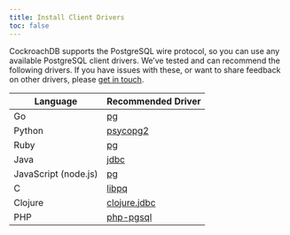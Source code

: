 ```yaml
---
title: Install Client Drivers
toc: false
---
```


CockroachDB supports the PostgreSQL wire protocol, so you can use any available PostgreSQL client drivers. We’ve tested and can recommend the following drivers. If you have issues with these, or want to share feedback on other drivers, please [get in touch](contribute-to-cockroachdb.html).

Language | Recommended Driver
---------|--------
Go | [pg](https://godoc.org/github.com/lib/pq)
Python | [psycopg2](http://initd.org/psycopg/)
Ruby | [pg](https://rubygems.org/gems/pg)
Java | [jdbc](https://jdbc.postgresql.org)
JavaScript (node.js) | [pg](https://www.npmjs.com/package/pg) 
C | [libpq](http://www.postgresql.org/docs/9.5/static/libpq.html)
Clojure | [clojure.jdbc](https://funcool.github.io/clojure.jdbc/latest/#introduction)
PHP | [php-pgsql](http://php.net/manual/en/book.pgsql.php)